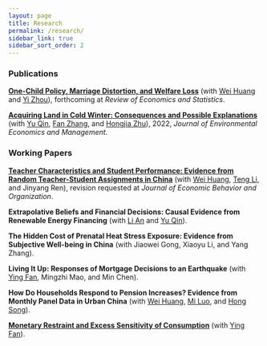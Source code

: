 ```yaml
---
layout: page
title: Research
permalink: /research/
sidebar_link: true
sidebar_sort_order: 2
---
```


### Publications 
[**One-Child Policy, Marriage Distortion, and Welfare Loss**](/papers/OCP.pdf) (with [Wei Huang](https://huangweipku.com/) and [Yi Zhou](http://www.yizhoudemog.net/research.html)), forthcoming at *Review of Economics and Statistics*.

[**Acquiring Land in Cold Winter: Consequences and Possible Explanations**](https://papers.ssrn.com/sol3/papers.cfm?abstract_id=3479523) (with [Yu Qin](https://qinyurain.weebly.com/), [Fan Zhang](http://insurance.uibe.edu.cn/szdw/szdw.html?parm2=jsjs.aspx?NewsID=101&a=1&TeacherType=1), and [Hongjia Zhu](https://iesr.jnu.edu.cn/2019/0821/c17702a404499/page.htm)), 2022, *Journal of Environmental Economics and Management*.

### Working Papers


[**Teacher Characteristics and Student Performance: Evidence from Random Teacher-Student Assignments in China**](https://papers.ssrn.com/sol3/papers.cfm?abstract_id=3803728) (with [Wei Huang](https://huangweipku.com/), [Teng Li](https://www.teng-li.com/), and Jinyang Ren), revision requested at *Journal of Economic Behavior and Organization*. 

**Extrapolative Beliefs and Financial Decisions: Causal Evidence from Renewable Energy Financing** (with [Li An](https://sites.google.com/site/lianfinancesite/) and [Yu Qin](https://qinyurain.weebly.com/)).

**The Hidden Cost of Prenatal Heat Stress Exposure: 
Evidence from Subjective Well-being in China** (with Jiaowei Gong, Xiaoyu Li, and Yang Zhang).

**Living It Up: Responses of Mortgage Decisions to an Earthquake** (with [Ying Fan](https://sites.google.com/view/yingfan), Mingzhi Mao, and Min Chen).

**How Do Households Respond to Pension Increases? Evidence from Monthly Panel Data in Urban China** (with [Wei Huang](https://huangweipku.com/), [Mi Luo](https://sites.google.com/view/mi-luo), and [Hong Song](https://songhong2016.weebly.com/)).


[**Monetary Restraint and Excess Sensitivity of Consumption**](https://papers.ssrn.com/sol3/papers.cfm?abstract_id=3715597) (with [Ying Fan](https://sites.google.com/view/yingfan)). 


